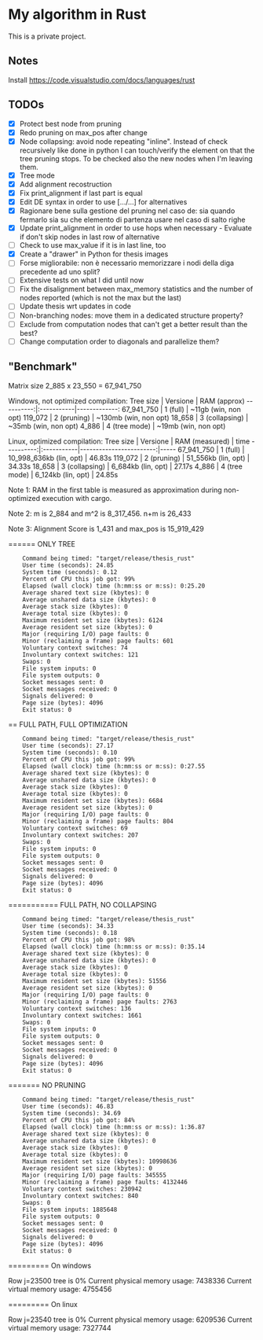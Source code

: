 # My algorithm in Rust
This is a private project.


## Notes
Install https://code.visualstudio.com/docs/languages/rust

## TODOs
- [x] Protect best node from pruning
- [x] Redo pruning on max_pos after change
- [x] Node collapsing: avoid node repeating "inline". Instead of check recursively like done in python I can touch/verify the element on that the tree pruning stops. To be checked also the new nodes when I'm leaving them.
- [x] Tree mode
- [x] Add alignment recostruction
- [x] Fix print_alignment if last part is equal
- [x] Edit DE syntax in order to use […/…] for alternatives
- [x] Ragionare bene sulla gestione del pruning nel caso de: sia quando fermarlo sia su che elemento di partenza usare nel caso di salto righe
- [x] Update print_alignment in order to use hops when necessary - Evaluate if don't skip nodes in last row of alternative
- [ ] Check to use max_value if it is in last line, too
- [x] Create a "drawer" in Python for thesis images
- [ ] Forse migliorabile: non è necessario memorizzare i nodi della diga precedente ad uno split?
- [ ] Extensive tests on what I did until now
- [ ] Fix the disalignment between max_memory statistics and the number of nodes reported (which is not the max but the last)
- [ ] Update thesis wrt updates in code
- [ ] Non-branching nodes: move them in a dedicated structure property?
- [ ] Exclude from computation nodes that can't get a better result than the best?
- [ ] Change computation order to diagonals and parallelize them?

## "Benchmark"

Matrix size 2_885 x 23_550 = 67_941_750

Windows, not optimized compilation:
Tree size  | Versione   | RAM (approx)
----------:|:-----------|-------------:
67_941_750 | 1 (full)   | ~11gb (win, non opt)
119_072 | 2 (pruning)   | ~130mb (win, non opt)
18_658 | 3 (collapsing) | ~35mb (win, non opt)
4_886 | 4 (tree mode)   | ~19mb (win, non opt)

Linux, optimized compilation:
Tree size  | Versione   | RAM (measured)          | time
----------:|:-----------|------------------------:|-----
67_941_750 | 1 (full)   | 10_998_636kb (lin, opt) | 46.83s
119_072 | 2 (pruning)   | 51_556kb (lin, opt)     | 34.33s
18_658 | 3 (collapsing) | 6_684kb (lin, opt)      | 27.17s
4_886 | 4 (tree mode)   | 6_124kb (lin, opt)      | 24.85s

Note 1: RAM in the first table is measured as approximation during non-optimized execution with cargo.

Note 2: m is 2_884 and m^2 is 8_317_456. n+m is 26_433

Note 3: Alignment Score is 1_431 and max_pos is 15_919_429



====== ONLY TREE

        Command being timed: "target/release/thesis_rust"
        User time (seconds): 24.85
        System time (seconds): 0.12
        Percent of CPU this job got: 99%
        Elapsed (wall clock) time (h:mm:ss or m:ss): 0:25.20
        Average shared text size (kbytes): 0
        Average unshared data size (kbytes): 0
        Average stack size (kbytes): 0
        Average total size (kbytes): 0
        Maximum resident set size (kbytes): 6124
        Average resident set size (kbytes): 0
        Major (requiring I/O) page faults: 0
        Minor (reclaiming a frame) page faults: 601
        Voluntary context switches: 74
        Involuntary context switches: 121
        Swaps: 0
        File system inputs: 0
        File system outputs: 0
        Socket messages sent: 0
        Socket messages received: 0
        Signals delivered: 0
        Page size (bytes): 4096
        Exit status: 0

== FULL PATH, FULL OPTIMIZATION

        Command being timed: "target/release/thesis_rust"
        User time (seconds): 27.17
        System time (seconds): 0.10
        Percent of CPU this job got: 99%
        Elapsed (wall clock) time (h:mm:ss or m:ss): 0:27.55
        Average shared text size (kbytes): 0
        Average unshared data size (kbytes): 0
        Average stack size (kbytes): 0
        Average total size (kbytes): 0
        Maximum resident set size (kbytes): 6684
        Average resident set size (kbytes): 0
        Major (requiring I/O) page faults: 0
        Minor (reclaiming a frame) page faults: 804
        Voluntary context switches: 69
        Involuntary context switches: 207
        Swaps: 0
        File system inputs: 0
        File system outputs: 0
        Socket messages sent: 0
        Socket messages received: 0
        Signals delivered: 0
        Page size (bytes): 4096
        Exit status: 0

=========== FULL PATH, NO COLLAPSING

        Command being timed: "target/release/thesis_rust"
        User time (seconds): 34.33
        System time (seconds): 0.18
        Percent of CPU this job got: 98%
        Elapsed (wall clock) time (h:mm:ss or m:ss): 0:35.14
        Average shared text size (kbytes): 0
        Average unshared data size (kbytes): 0
        Average stack size (kbytes): 0
        Average total size (kbytes): 0
        Maximum resident set size (kbytes): 51556
        Average resident set size (kbytes): 0
        Major (requiring I/O) page faults: 0
        Minor (reclaiming a frame) page faults: 2763
        Voluntary context switches: 136
        Involuntary context switches: 1661
        Swaps: 0
        File system inputs: 0
        File system outputs: 0
        Socket messages sent: 0
        Socket messages received: 0
        Signals delivered: 0
        Page size (bytes): 4096
        Exit status: 0

======= NO PRUNING

        Command being timed: "target/release/thesis_rust"
        User time (seconds): 46.83
        System time (seconds): 34.69
        Percent of CPU this job got: 84%
        Elapsed (wall clock) time (h:mm:ss or m:ss): 1:36.87
        Average shared text size (kbytes): 0
        Average unshared data size (kbytes): 0
        Average stack size (kbytes): 0
        Average total size (kbytes): 0
        Maximum resident set size (kbytes): 10998636
        Average resident set size (kbytes): 0
        Major (requiring I/O) page faults: 345555
        Minor (reclaiming a frame) page faults: 4132446
        Voluntary context switches: 230942
        Involuntary context switches: 840
        Swaps: 0
        File system inputs: 1885648
        File system outputs: 0
        Socket messages sent: 0
        Socket messages received: 0
        Signals delivered: 0
        Page size (bytes): 4096
        Exit status: 0



========= On windows

Row j=23500 tree is 0%
Current physical memory usage: 7438336
Current virtual memory usage: 4755456

========= On linux

Row j=23540 tree is 0%
Current physical memory usage: 6209536
Current virtual memory usage: 7327744